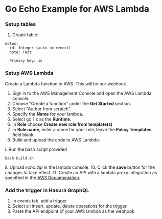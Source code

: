 # Go Echo Example for AWS Lambda

### Setup tables
1. Create table:

```
notes:
  id: Integer (auto-increment)
  note: Text

  Primary key: id
```

### Setup AWS Lambda
Create a Lambda function in AWS. This will be our webhook.

1. Sign in to the AWS Management Console and open the AWS Lambda console.
2. Choose "Create a function" under the **Get Started** section.
3. Select "Author from scratch".
4. Specify the **Name** for your lambda.
5. Select go 1.x as the **Runtime**.
6. In **Role** choose **Create new role from template(s)**  
7. In **Role name**, enter a name for your role, leave the **Policy Templates** field blank.
8. Build and upload the code to AWS Lambda:

  i. Run the bash script provided

  `bash build.sh`

  ii. Upload *echo.zip* in the lambda console.
10. Click the **save** button for the changes to take effect.
11. Create an API with a lambda proxy integration as specified in the [AWS Documentation](https://docs.aws.amazon.com/apigateway/latest/developerguide/api-gateway-create-api-as-simple-proxy-for-lambda.html#api-gateway-create-api-as-simple-proxy-for-lambda-build).

### Add the trigger in Hasura GraphQL
1. In events tab, add a trigger
2. Select all insert, update, delete operations for the trigger.
3. Paste the API endpoint of your AWS lambda as the webhook.
